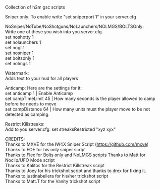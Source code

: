 Collection of h2m gsc scripts

Sniper only:
To enable write "set sniperport 1" in your server.cfg
  
NoSniper/NoTube/NoShotguns/NoLaunchers/NOLMGS/BOLTSOnly:  
Write one of these you wish into you server.cfg  
set noshotty 1  
set nolaunchers 1  
set nogl 1  
set nosniper 1  
set boltsonly 1  
set nolmgs 1  

Watermark:  
Adds text to your hud for all players  

Anticamp:
Here are the settings for it:  
set anticamp 1 | Enable Anticamp  
set campTimeLimit 45 | How many seconds is the player allowed to camp before he needs to move  
set campDistance 64 | How many units must the player move to be not detected as camping.  

Restrict Killstreaks:  
Add to you server.cfg: set streaksRestricted "xyz xyx"  
  
CREDITS:  
Thanks to MXVE for the IW4X Sniper Script (https://github.com/mxve)  
Thanks to FOE for his only sniper script  
Thanks to Flex for Bolts only and NoLMGS scripts 
Thanks to Matt for Noclip/UFO Mode script  
Thanks to Kalitos for the Restrict Killstreak script  
Thanks to Joey for his trickshot script and thanks to drex for fixing it.  
Thanks to justinabellera for his/her trickshot script  
Thanks to Matt.T for the Vanity trickshot script  
